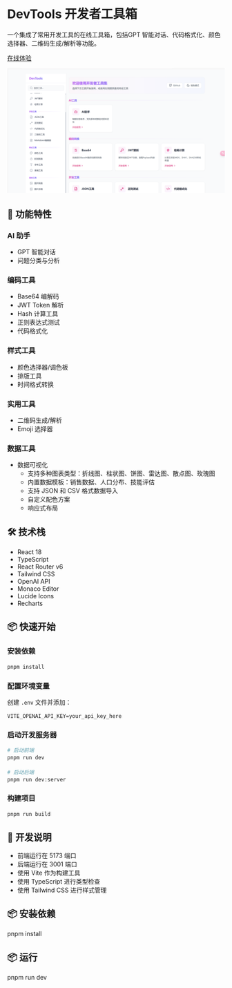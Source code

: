 # DevTools 开发者工具箱

一个集成了常用开发工具的在线工具箱，包括GPT 智能对话、代码格式化、颜色选择器、二维码生成/解析等功能。

[在线体验](https://www.2024devtools.top/)

![工具箱预览](./src/assets/image.png)

## 🚀 功能特性

### AI 助手
- GPT 智能对话
- 问题分类与分析

### 编码工具
- Base64 编解码
- JWT Token 解析
- Hash 计算工具
- 正则表达式测试
- 代码格式化

### 样式工具
- 颜色选择器/调色板
- 排版工具
- 时间格式转换

### 实用工具
- 二维码生成/解析
- Emoji 选择器

### 数据工具
- 数据可视化
  - 支持多种图表类型：折线图、柱状图、饼图、雷达图、散点图、玫瑰图
  - 内置数据模板：销售数据、人口分布、技能评估
  - 支持 JSON 和 CSV 格式数据导入
  - 自定义配色方案
  - 响应式布局

## 🛠️ 技术栈

- React 18
- TypeScript
- React Router v6
- Tailwind CSS
- OpenAI API
- Monaco Editor
- Lucide Icons
- Recharts

## 📦 快速开始

### 安装依赖

```bash
pnpm install
```

### 配置环境变量
创建 `.env` 文件并添加：
```env
VITE_OPENAI_API_KEY=your_api_key_here
```

### 启动开发服务器
```bash
# 启动前端
pnpm run dev

# 启动后端
pnpm run dev:server
```

### 构建项目
```bash
pnpm run build
```

## 📝 开发说明

- 前端运行在 5173 端口
- 后端运行在 3001 端口
- 使用 Vite 作为构建工具
- 使用 TypeScript 进行类型检查
- 使用 Tailwind CSS 进行样式管理

## 📦 安装依赖

pnpm install

## 📦 运行

pnpm run dev
